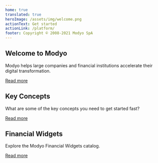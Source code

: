 ```yaml
---
home: true
translated: true
heroImage: /assets/img/welcome.png
actionText: Get started
actionLink: /platform/
footer: Copyright © 2008-2021 Modyo SpA
---
```


<div class="features">
  <div class="feature">
    <h2>Welcome to Modyo</h2>
    <p>Modyo helps large companies and financial institutions accelerate their digital transformation.</p>
    <a href="/platform/">Read more</a>
  </div>  
  <div class="feature">
    <h2>Key Concepts</h2>
    <p>What are some of the key concepts you need to get started fast?</p>
    <a href="/platform/key-concepts.html">Read more</a>
  </div>
  <div class="feature">
    <h2>Financial Widgets</h2>
    <p>Explore the Modyo Financial Widgets catalog.</p>
    <a href="/widgets/">Read more</a>
  </div>
</div>

